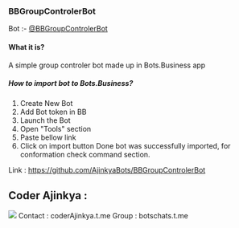 ### BBGroupControlerBot
Bot :- [@BBGroupControlerBot](https://t.me/BBGroupControlerBot)

#### What it is?
A simple group controler bot made up in Bots.Business app

##### How to import bot to Bots.Business? 
1. Create New Bot
2. Add Bot token in BB
3. Launch the Bot
4. Open "Tools" section
5. Paste bellow link
6. Click on import button
Done bot was successfully imported, for conformation check command section.

Link : https://github.com/AjinkyaBots/BBGroupControlerBot

## Coder Ajinkya :
![](https://t.me/coderajinkya)
Contact : coderAjinkya.t.me
Group : botschats.t.me
